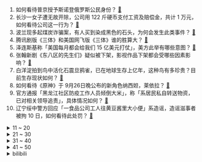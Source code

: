 1. 如何看待普京授予斯诺登俄罗斯公民身份？ [:link:](https://www.zhihu.com/question/555765852)
2. 长沙一女子遭无故开除，公司用 122 斤硬币支付工资及赔偿金，共计 1 万元，如何看待公司这一行为？ [:link:](https://www.zhihu.com/question/555618346)
3. 波兰现多起煤炭诈骗案，有人买到染成黑色的石头，为何会发生此类事件？ [:link:](https://www.zhihu.com/question/555702554)
4. 腾讯剧版《三体》和美国网飞版《三体》谁的胜算大？ [:link:](https://www.zhihu.com/question/501236241)
5. 泽连斯基称「美国每月都会给我们 15 亿美元打仗」，美方此举有哪些意图？ [:link:](https://www.zhihu.com/question/555716255)
6. 张翰新剧《东八区的先生们》疑似被下架，影视作品下架都会受哪些因素影响？ [:link:](https://www.zhihu.com/question/555747139)
7. 白洋淀拍到鸟中活化石震旦鸦雀，已在地球生存上亿年，这种鸟有多珍贵？目前生存现状如何？ [:link:](https://www.zhihu.com/question/555265726)
8. 如何看待《原神》于 9月26日晚公布的新角色纳西妲，莱依拉？ [:link:](https://www.zhihu.com/question/555727677)
9. 官方通报「黑龙江社区防疫工作人员倾倒大米」，称「系居民私自转送物资，已对相关领导追责」，具体情况如何？ [:link:](https://www.zhihu.com/question/555699459)
10. 辽宁绥中警方回应「一食品公司工人往黄豆酱里大小便」系造谣，造谣滋事者被拘 10 日，如何看待此处罚？ [:link:](https://www.zhihu.com/question/555712776)
<details>
<summary>11 ~ 20</summary>

11. 美宇宙飞船成功将小行星撞离原运行轨道，这一任务具有怎样的意义？实现起来技术难度有多大？ [:link:](https://www.zhihu.com/question/555779002)
12. iPhone 14 或成史上销量最差机型，富士康已拆除部分生产线转产高端机，如何评价这款手机？ [:link:](https://www.zhihu.com/question/555620369)
13. 武昌工学院大一新生入学 3 天篮球场猝死，死因系呼吸心跳骤停，猝死有哪些前兆？应该如何急救？ [:link:](https://www.zhihu.com/question/555620614)
14. 女子产后 3 个月发现又怀孕 2 个月，医生称孩子留与不留风险都非常大，这会对女方产生哪些危害？ [:link:](https://www.zhihu.com/question/555700157)
15. 俄罗斯一学校发生枪击案，已致多人死伤，枪手穿着带有纳粹标志背心，具体情况如何？ [:link:](https://www.zhihu.com/question/555691967)
16. 受访上海籍女性仅一成育有二胎，家庭年收入 10 万元以下的生育意愿最低，如何看待这一数据？ [:link:](https://www.zhihu.com/question/555625977)
17. 德国北部城市爆发游行，要求迅速开放「北溪-2」项目并结束对俄罗斯的能源制裁，目前当地情况如何？ [:link:](https://www.zhihu.com/question/555662232)
18. RTX 4090 发布 NVIDIA 股价继续大跌，为何消费者不买账？ [:link:](https://www.zhihu.com/question/555269620)
19. 我的博士生已经半个月没主动联系我了，不知道他是不是在做科研，怎么能让他更主动一点？ [:link:](https://www.zhihu.com/question/549989731)
20. 男子救下女童，被指责「速度太慢手放的位置不对」，如何看待此事引发的争议？ [:link:](https://www.zhihu.com/question/555772105)
</details>
<details>
<summary>21 ~ 30</summary>

21. 博士第三年了，还没有一篇paper，感觉自己啥也不会，每周开组会汇报进展都会被骂，怎么办？ [:link:](https://www.zhihu.com/question/551892414)
22. 外交部证实「中朝通过友好协商决定重启丹东—新义州口岸铁路货运」，将对两国带来哪些影响？ [:link:](https://www.zhihu.com/question/555692544)
23. 为什么三国历史中极具传奇戏剧性的姜维的知名度远不如其他名将？ [:link:](https://www.zhihu.com/question/45152282)
24. 研一第一次组会报告，导师说感觉我什么都不懂，不知道怎么培养我，我该怎么办？ [:link:](https://www.zhihu.com/question/501944863)
25. 外交部回应「乌中沟通渠道减少」，称「对乌克兰危机的立场是一贯、明确的」，还有哪些信息值得关注？ [:link:](https://www.zhihu.com/question/555742309)
26. 上班挣钱真的可以攒到钱吗? [:link:](https://www.zhihu.com/question/549411240)
27. 大一新生应该去考ACCA吗？ [:link:](https://www.zhihu.com/question/345718776)
28. 如何看待《炉石传说》中立橙卡“典狱长”? [:link:](https://www.zhihu.com/question/555048835)
29. 怎么挑家用投影仪？ [:link:](https://www.zhihu.com/question/408787495)
30. 你在老师办公室见过哪些令人窒息的操作？ [:link:](https://www.zhihu.com/question/269683905)
</details>
<details>
<summary>31 ~ 40</summary>

31. 中国武术中的马步和弓步的下蹲幅度都很大，如弓步后腿绷直再站立很慢，实战中这种大幅度动作科学吗？ [:link:](https://www.zhihu.com/question/551257970)
32. 为什么全世界 77% 的手机在中国生产，而苹果一家公司赚走了全球智能手机业务利润的 83%？ [:link:](https://www.zhihu.com/question/555043720)
33. 李雪琴说「只有挣钱是安全感和快乐的源泉」，你赞同吗？ [:link:](https://www.zhihu.com/question/555646084)
34. 有什么动物长得人畜无害的其实杀伤力爆表？ [:link:](https://www.zhihu.com/question/310860753)
35. 高校行政在哪个部门工作好？ [:link:](https://www.zhihu.com/question/324852843)
36. 男子地下车库练摩托车撞 400 万宾利，但最多只愿承担 2 万元维修费，如何从法律角度解读？ [:link:](https://www.zhihu.com/question/555595026)
37. 既然陕州已经是三门峡了，为什么陕西不改名峡西？ [:link:](https://www.zhihu.com/question/550885094)
38. 甘肃庆阳市公布楼市新规，全面落实「不限购、不限价」，鼓励开展团购活动，将带来哪些影响？ [:link:](https://www.zhihu.com/question/555717122)
39. 「一级致癌物」槟榔消费者已超 1 亿，专家建议「按照烟草监管方式」，如何看槟榔长期被当做零食售卖？ [:link:](https://www.zhihu.com/question/554650031)
40. 媒体报道台湾自产疫苗过期报废浪费逾 5 亿新台币，造成此结果的原因是什么？ [:link:](https://www.zhihu.com/question/555621787)
</details>
<details>
<summary>41 ~ 50</summary>

41. 丈夫成植物人妻子起诉离婚，公婆替儿子上法庭表示愿意「放手」，如何从法律角度解读此事件？ [:link:](https://www.zhihu.com/question/554858979)
42. 2022 阿里全球数学竞赛获奖名单公布，其中 00 后选手占了一半多，如何评价这一现象？ [:link:](https://www.zhihu.com/question/555625231)
43. 每天坚持听英语听力半小时，很煎熬、效果很差，坚持一年能达到什么水平？ [:link:](https://www.zhihu.com/question/47916443)
44. 东北首个核电供暖项目辽宁红沿河核电站即将启动，该工程具有哪些重大意义？ [:link:](https://www.zhihu.com/question/555684267)
45. 香港「珠宝大王」卢仲辉登山失足坠崖身亡，如何评价他的一生？ [:link:](https://www.zhihu.com/question/555682845)
46. 美国猴痘病例近 2.5 万例，病例数居全球之首，当地情况如何？ [:link:](https://www.zhihu.com/question/555514474)
47. 索尼 9000 万像素全画幅旗舰相机来了，消息称 A7R5 10 月 26 日发布，你对此有哪些期待？ [:link:](https://www.zhihu.com/question/555267076)
48. 三岁孩子在学校吃不饱，能让老师帮忙喂吗？我该怎么办？ [:link:](https://www.zhihu.com/question/552407837)
49. 上学就是唯一的出路吗?我们生在这个世界就是为了学习吗？ [:link:](https://www.zhihu.com/question/553795293)
50. 汽车电动化、智能化浪潮之下，对 MPV 这类车型产生了哪些影响？ [:link:](https://www.zhihu.com/question/555513182)
</details><details>
<summary>bilibili</summary>

1. 【原神生日会】如果突然想起我 [:link:](//www.bilibili.com/video/BV1tG4y1B7xU)
2. 陷入无限循环的旋律！周五猜歌中文特辑来了！ [:link:](//www.bilibili.com/video/BV1Ae4y1C75q)
3. 2022年「原神生日会」 [:link:](//www.bilibili.com/video/BV1ZP411J7vN)
4. 这些不是全国统一的吗？ [:link:](//www.bilibili.com/video/BV19N4y1N7Yj)
5. 作弊大师（2） [:link:](//www.bilibili.com/video/BV1wY4y1K7ZE)
6. 【原神生日会】Epoch Winter——寒冰纪元 [:link:](//www.bilibili.com/video/BV1U14y1Y7WV)
7. TheShy来了全剪了！！！ [:link:](//www.bilibili.com/video/BV1Kd4y1z7X1)
8. 【原神生日会】爆燃！特效炸裂！提 瓦 特 世 界 杯！ [:link:](//www.bilibili.com/video/BV1Qe411M7Qr)
9. 主线动画《明日方舟：黎明前奏》定档PV [:link:](//www.bilibili.com/video/BV1tG411g7Fo)
10. 【医案寻踪】你喝的水健康吗？I 一个流传20年的资本骗局 [:link:](//www.bilibili.com/video/BV1H84114719)
<details>
<summary>11 ~ 20</summary>

11. 5899婚宴竟有臭蟹烂虾，骚男婚礼出现重大危机！ [:link:](//www.bilibili.com/video/BV1Tt4y1P7kE)
12. 年轻，太年轻了 [:link:](//www.bilibili.com/video/BV1Gd4y1M7C4)
13. 郭晓婷采访，看得人心惊胆战…… [:link:](//www.bilibili.com/video/BV1Xe4y1k7vD)
14. 动物体型最大能长多大？为什么不能无限增长？【奇怪的知识】 [:link:](//www.bilibili.com/video/BV17T411T79H)
15. 鸡哥三人组开路（都 多 余 了！） [:link:](//www.bilibili.com/video/BV1Vt4y1P7gP)
16. 【原神生日会】丘 鸣 山 车 神 🏍 [:link:](//www.bilibili.com/video/BV1sN4y1K7VK)
17. 第109个好汉？高俅上山竟气死林冲？书里并没有！《水浒传》P40 [:link:](//www.bilibili.com/video/BV1qD4y117VC)
18. 以后就是我的未婚妻啦！ [:link:](//www.bilibili.com/video/BV12V4y1T7hZ)
19. 穷人是假的？农村人不可能长这样？我要用100个农民实证反驳【100个农民故事01】 [:link:](//www.bilibili.com/video/BV1M841147UT)
20. 笑喷！当我把一群很菜的UP聚在一起玩狼人杀（2）。。 [:link:](//www.bilibili.com/video/BV1bV4y1K7aB)
</details>
<details>
<summary>21 ~ 30</summary>

21. 蝙蝠侠: 想爸妈了！(开挖） [:link:](//www.bilibili.com/video/BV1kd4y1M7S7)
22. 卧槽...让你二创！不是让你创死观众啊喂！ [:link:](//www.bilibili.com/video/BV1Me4y1C7SZ)
23. 求求你们别再去假须弥了！是兄弟就来我这个真须弥！ [:link:](//www.bilibili.com/video/BV1Kt4y1P7Zy)
24. 《原神》角色演示-「坎蒂丝：誓守之盾」 [:link:](//www.bilibili.com/video/BV1we411T74S)
25. 什么是朋友？他说... [:link:](//www.bilibili.com/video/BV1ee4y167Kp)
26. 【凤凰传奇农家乐】自己动手 白吃白喝 [:link:](//www.bilibili.com/video/BV11Y4y1N7ML)
27. 因为没给领导开美颜，我被开了 [:link:](//www.bilibili.com/video/BV1LP411n7Rp)
28. 二氧化碳加氢制汽油，中科院重大科研突破 [:link:](//www.bilibili.com/video/BV1NV4y1T74K)
29. 躲得越快 本王越爱 [:link:](//www.bilibili.com/video/BV1YB4y1J7an)
30. 【原神】四只凯瑟琳鼓掌，可喜可贺可喜可贺 [:link:](//www.bilibili.com/video/BV1A14y1a7tv)
</details>
<details>
<summary>31 ~ 40</summary>

31. 烦死了，到底该先睡还是先吃呀！！？ [:link:](//www.bilibili.com/video/BV1fW4y1v7RH)
32. 【原神生日会】开场动画-旅途不完结！ [:link:](//www.bilibili.com/video/BV15e4y1C7cs)
33. 【原神生日会】愿我们不再孤单 [:link:](//www.bilibili.com/video/BV1f8411t7TG)
34. 爱发脾气暴躁的你，心里那股怒火压不住的你，心里受委屈，郁闷的你，一起来做做就能给你一个好心情。 [:link:](//www.bilibili.com/video/BV1kB4y1E7BF)
35. 探店！鸡你太美炸鸡店，是ikun还是小黑子？ [:link:](//www.bilibili.com/video/BV1de4y1k7bo)
36. 广东顺德. 国英炖品店  厨子探店¥118 [:link:](//www.bilibili.com/video/BV1dV4y1K7GC)
37. 挪威物价真的好贵啊....大排档一碗汤竟然114元 懵了 [:link:](//www.bilibili.com/video/BV1uD4y117E3)
38. 企业级理解 [:link:](//www.bilibili.com/video/BV1t8411b7GJ)
39. 昆 仑 实 摔 ！ [:link:](//www.bilibili.com/video/BV18G411g7Ju)
40. 看到这些落选国徽，才知道我们的国徽有多强！！！ [:link:](//www.bilibili.com/video/BV158411b7E2)
</details>
<details>
<summary>41 ~ 50</summary>

41. 这都是些啥啊??? [:link:](//www.bilibili.com/video/BV1X14y1Y7Zq)
42. “动漫给予了我们从未有过的人生” [:link:](//www.bilibili.com/video/BV1HN4y1K7o4)
43. 让你一次爽个够！终极吐槽《东八区的先生们》 [:link:](//www.bilibili.com/video/BV17W4y1v7Ji)
44. 这才是硬核开放世界修仙游戏该有的玩法！ [:link:](//www.bilibili.com/video/BV158411b7ki)
45. 从五个人到「五人组」，我们经历了...... [:link:](//www.bilibili.com/video/BV17T411T7PC)
46. 《崩坏3》PV短片——「试剑」 [:link:](//www.bilibili.com/video/BV1LN4y1K72J)
47. 【崩坏3】琪亚娜的VLOG  |  周年庆典现场直击！ [:link:](//www.bilibili.com/video/BV1kY4y1N7iy)
48. 我把《东八区》40集全看完了，全方位总结吐槽这部史上最雷电视剧！ [:link:](//www.bilibili.com/video/BV1w8411b7Ya)
49. 【时代少年团】《光环中的少年——“盛夏”》（下） [:link:](//www.bilibili.com/video/BV17W4y1v7eL)
50. 原神动画短片-永恒回忆之梦【2022原神生日会】 [:link:](//www.bilibili.com/video/BV1dg41127dW)
</details>
<details>
<summary>51 ~ 60</summary>

51. 好久没有看过这么刺激的故事了！！ [:link:](//www.bilibili.com/video/BV1yG411g7df)
52. 手法专业！还好我命不该绝！ [:link:](//www.bilibili.com/video/BV1Kg411e7Cj)
53. 二次元顶流也塌房了！！！ [:link:](//www.bilibili.com/video/BV1hW4y1v7zR)
54. 黄油手孔老师终于抓到猫了 [:link:](//www.bilibili.com/video/BV1FG411g7pM)
55. 【非官方英雄联盟S12宣传片】| 上B站 看S12！ [:link:](//www.bilibili.com/video/BV1P24y1o7Tu)
56. 新概念探店，这家火锅店居然...【第二期】 [:link:](//www.bilibili.com/video/BV1E841147TF)
57. 我改造舍友的一天 [:link:](//www.bilibili.com/video/BV1324y1o7SJ)
58. “诸 神 的 黄 昏” [:link:](//www.bilibili.com/video/BV1J8411b7rC)
59. 非必要不恋爱 [:link:](//www.bilibili.com/video/BV1HT411T73E)
60. 为什么他们对高铁上卖卫生巾这么愤怒？ [:link:](//www.bilibili.com/video/BV1kW4y1v7BY)
</details>
<details>
<summary>61 ~ 70</summary>

61. 【STN快报6.5季07】丧尽天良，8万玩家竟然一起殴打大公司保安！ [:link:](//www.bilibili.com/video/BV1nB4y1J77U)
62. 村干部小姐姐被迫营业，她真的太高了！ [:link:](//www.bilibili.com/video/BV18W4y1Y7gv)
63. 【鬼谷闲谈】由癌细胞演化成的动物？ [:link:](//www.bilibili.com/video/BV1Ze4y1t7Fe)
64. 家里进脏东西了（躲闪摇） [:link:](//www.bilibili.com/video/BV1Rt4y1A78E)
65. 全程女声就三连且给我一百万粉丝? [:link:](//www.bilibili.com/video/BV1jd4y1M7dD)
66. 兑现承诺，十万赞当众跳坤舞 [:link:](//www.bilibili.com/video/BV1vD4y1i75X)
67. 朕 宰 了 你 [:link:](//www.bilibili.com/video/BV1FN4y1K7iQ)
68. 整整一大只烤羊腿在家做好吃吗？一个小时两个人就全干掉 [:link:](//www.bilibili.com/video/BV1HY4y1N78K)
69. 【warma/怒九】绝对不许关灯！ [:link:](//www.bilibili.com/video/BV1At4y1P7Vt)
70. 985校园暴力现场 [:link:](//www.bilibili.com/video/BV1od4y1T7wA)
</details>
<details>
<summary>71 ~ 80</summary>

71. 假如世界只剩你一个人，你会怎么样？ [:link:](//www.bilibili.com/video/BV1DV4y1K74v)
72. 今年靠画画挣一百万「海边的垃圾」 [:link:](//www.bilibili.com/video/BV1Zg41127eq)
73. 今儿和奥尼尔来一场篮球单挑！！ [:link:](//www.bilibili.com/video/BV1dV4y1K7vk)
74. 未来的视频会员制度 [:link:](//www.bilibili.com/video/BV15d4y1z7G3)
75. 我哥：你嫂子长得像生日蛋糕？ [:link:](//www.bilibili.com/video/BV1ie411M7Z6)
76. 京 剧 猫 [:link:](//www.bilibili.com/video/BV1KW4y1i7zf)
77. 当你认识的up主被迫跳了叮叮当当舞... [:link:](//www.bilibili.com/video/BV1Gd4y1M7eJ)
78. 你放不开的样子，好像一支全新的毛笔… [:link:](//www.bilibili.com/video/BV1Gg411m7Qy)
79. 2022「夏日回响」原神同人二创音乐会 [:link:](//www.bilibili.com/video/BV1q841147KM)
80. 又一被中国人吹捧的网红跌下神坛：醒醒吧，别再被糊弄了 [:link:](//www.bilibili.com/video/BV1aY4y1N7pN)
</details>
<details>
<summary>81 ~ 90</summary>

81. 带英国老公去我长大的农村，结果他追着鸡满村跑 [:link:](//www.bilibili.com/video/BV1PP411p7LR)
82. 当朋友们得知我后天办婚礼后 [:link:](//www.bilibili.com/video/BV1Md4y1M7Yf)
83. 自己捡的小猫自己教！ [:link:](//www.bilibili.com/video/BV1Pe4y1b7Qg)
84. 喀秋莎集束子母弹！【C4快乐阴人流#33】 [:link:](//www.bilibili.com/video/BV1V24y1R7nt)
85. 优雅，太优雅了！ [:link:](//www.bilibili.com/video/BV1m14y1Y7kM)
86. 科目三：我的猫要上秋名山 [:link:](//www.bilibili.com/video/BV1ae411K73X)
87. 爆肝600集！我数出了光头强开枪的命中率！ [:link:](//www.bilibili.com/video/BV1B24y1o7Xk)
88. 这个刚发布的去水印神器，凭什么吊打一众去水印APP [:link:](//www.bilibili.com/video/BV1gg411m7VL)
89. 想不想吃烤馕、刚出锅的烤馕 [:link:](//www.bilibili.com/video/BV12N4y1K74m)
90. 无敌！6轮消防车开上街是什么体验？ [:link:](//www.bilibili.com/video/BV1G24y1o7WV)
</details>
<details>
<summary>91 ~ 100</summary>

91. 当代便衣警察的业务范围已经这么广了吗？ [:link:](//www.bilibili.com/video/BV12d4y1M7Bb)
92. 收住肋骨才能收获细腰！10min改善上身体态 加速瘦腰减肚子 [:link:](//www.bilibili.com/video/BV1N24y1o7WH)
93. 一个月没盘日料自助了，仨战士团建安排！ [:link:](//www.bilibili.com/video/BV1Y8411b7j8)
94. “没头脑”“不高兴”之父任溶溶逝世 享年100岁 [:link:](//www.bilibili.com/video/BV1qY4y1N7YX)
95. 一句话反杀杠精6 [:link:](//www.bilibili.com/video/BV1EB4y1J7TL)
96. 家人们呐！老板出尔反尔又让我上过山龙啦QAQ [:link:](//www.bilibili.com/video/BV1Dt4y1A7qA)
97. 想夹多少就夹多少！！！ [:link:](//www.bilibili.com/video/BV1tW4y1v7Nc)
98. 这次要不再当一回...汪汪队? [:link:](//www.bilibili.com/video/BV1TN4y1K72x)
99. 达成进度：永恒的伙伴。 [:link:](//www.bilibili.com/video/BV14d4y1g772)
100. 当同时两个销冠出现，会是怎么样的情景？销冠2.0时代正式开启！ [:link:](//www.bilibili.com/video/BV1pG4y1s7za)
</details></details>